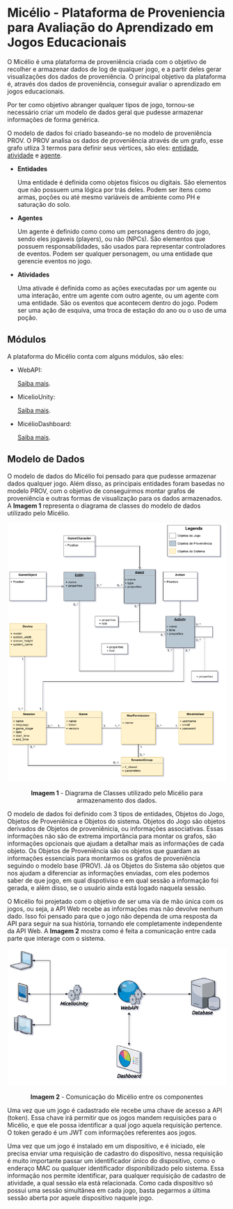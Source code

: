 # Micélio - Plataforma de Proveniencia para Avaliação do Aprendizado em Jogos Educacionais 

O Micélio é uma plataforma de proveniência criada com o objetivo de recolher e armazenar dados de log de qualquer jogo, e a partir deles gerar visualizações dos dados de proveniência. O principal objetivo da plataforma é, através dos dados de proveniência, conseguir avaliar o aprendizado em jogos educacionais.

Por ter como objetivo abranger qualquer tipos de jogo, tornou-se necessário criar um modelo de dados geral que pudesse armazenar informações de forma genérica.

O modelo de dados foi criado baseando-se no modelo de proveniência PROV. O PROV analisa os dados de proveniência através de um grafo, esse grafo utliza 3 termos para definir seus vértices, são eles: <u>entidade</u>, <u>atividade</u> e <u>agente</u>.

- **Entidades**

  Uma entidade é definida como objetos físicos ou digitais. São elementos que não possuem uma lógica por trás deles. Podem ser itens como armas, poções ou até mesmo variáveis de ambiente como PH e saturação do solo.

- **Agentes**

  Um agente é definido como como um personagens dentro do jogo, sendo eles jogaveis (players), ou não (NPCs). São elementos que possuem responsabilidades, são usados para representar controladores de eventos. Podem ser qualquer personagem, ou uma entidade que gerencie eventos no jogo.

- **Atividades**

  Uma ativade é definida como as ações executadas por um agente ou uma interação, entre um agente com outro agente, ou um agente com uma entidade. São os eventos que acontecem dentro do jogo. Podem ser uma ação de esquiva, uma troca de estação do ano ou o uso de uma poção.



## Módulos

A plataforma do Micélio conta com alguns módulos, são eles:

- WebAPI:

  [Saiba mais](https://github.com/GPMM/micelio/tree/main/WebAPI).

- MicelioUnity:

  [Saiba mais](https://github.com/GPMM/micelio/tree/main/UnityAPI).

- MicélioDashboard:

  [Saiba mais](https://github.com/GPMM/micelio/tree/main/MicelioDashboard).

  

## Modelo de Dados

O modelo de dados do Micélio foi pensado para que pudesse armazenar dados qualquer jogo. Além disso, as principais entidades foram basedas no modelo PROV, com o objetivo de conseguirmos montar grafos de proveniência e outras formas de visualização para os dados armazenados. A **Imagem 1** representa o diagrama de classes do modelo de dados utilizado pelo Micélio.



![Imagem 1](./Documentation/Diagramas/modelo-de-dados.png)

<center><b>Imagem 1</b> - Diagrama de Classes utilizado pelo Micélio para armazenamento dos dados.</center>

O modelo de dados foi definido com 3 tipos de entidades, Objetos do Jogo, Objetos de Proveniênica e Objetos do sistema. Objetos do Jogo são objetos derivados de Objetos de proveniênicia, ou informações associativas. Essas informações não são de extrema importância para montar os grafos, são informações opcionais que ajudam a detalhar mais as informações de cada objeto. Os Objetos de Proveniência são os objetos que guardam as informações essenciais para montarmos os grafos de proveniência seguindo o modelo base (PROV). Já os Objetos do Sistema são objetos que nos ajudam a diferenciar as informações enviadas, com eles podemos saber de que jogo, em qual dispotiviso e em qual sessão a informação foi gerada, e além disso, se o usuário ainda está logado naquela sessão.

O Micélio foi projetado com o objetivo de ser uma via de mão única com os jogos, ou seja, a API Web recebe as informações mas não devolve nenhum dado. Isso foi pensado para que o jogo não dependa de uma resposta da API para seguir na sua história, tornando ele completamente independente da API Web. A **Imagem 2** mostra como é feita a comunicação entre cada parte que interage com o sistema.



![Imagem 2](./Documentation/Diagramas/conexao.png)

<center><b>Imagem 2</b> - Comunicação do Micélio entre os componentes</center>



Uma vez que um jogo é cadastrado ele recebe uma chave de acesso a API (token). Essa chave irá permitir que os jogos mandem requisições para o Micélio, e que ele possa identificar a qual jogo aquela requisição pertence. O token gerado é um JWT com informações referentes aos jogos.

Uma vez que um jogo é instalado em um dispositivo, e é iniciado, ele precisa enviar uma requisição de cadastro do dispositivo, nessa requisição é muito importante passar um identificador único do dispositivo, como o enderaço MAC ou qualquer identificador disponibilizado pelo sistema. Essa informação nos permite identificar, para qualquer requisição de cadastro de atividade, a qual sessão ela está relacionada. Como cada dispositivo só possui uma sessão simultânea em cada jogo, basta pegarmos a última sessão aberta por aquele dispositivo naquele jogo.



